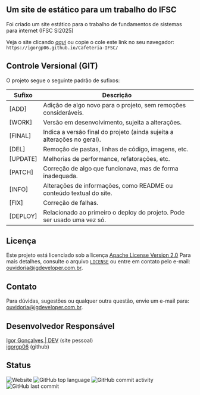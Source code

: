 ## Um site de estático para um trabalho do IFSC

Foi criado um site estático para o trabalho de fundamentos de sistemas para internet (IFSC SI2025)     

Veja o site clicando [*aqui*](https://igorgp06.github.io/Cafeteria-IFSC/) ou copie o cole este link no seu navegador:     
`https://igorgp06.github.io/Cafeteria-IFSC/`    

## Controle Versional (GIT)

O projeto segue o seguinte padrão de sufixos:

| Sufixo   | Descrição                                                               |
| -------- | ----------------------------------------------------------------------- |
| [ADD]    | Adição de algo novo para o projeto, sem remoções consideráveis.         |
| [WORK]   | Versão em desenvolvimento, sujeita a alterações.                        |
| [FINAL]  | Indica a versão final do projeto (ainda sujeita a alterações no geral). |
| [DEL]    | Remoção de pastas, linhas de código, imagens, etc.                      |
| [UPDATE] | Melhorias de performance, refatorações, etc.                            |
| [PATCH]  | Correção de algo que funcionava, mas de forma inadequada.               |
| [INFO]   | Alterações de informações, como README ou conteúdo textual do site.     |
| [FIX]    | Correção de falhas.                                                     |
| [DEPLOY] | Relacionado ao primeiro o deploy do projeto. Pode ser usado uma vez só. |

## Licença

Este projeto está licenciado sob a licença [Apache License Version 2.0](./LICENSE)
Para mais detalhes, consulte o arquivo [`LICENSE`](./LICENSE) ou entre em contato pelo e-mail: ouvidoria@igdeveloper.com.br.

## Contato

Para dúvidas, sugestões ou qualquer outra questão, envie um e-mail para: ouvidoria@igdeveloper.com.br.    

## Desenvolvedor Responsável

[Igor Gonçalves | DEV](https://igdeveloper.com.br) (site pessoal)    
[igorgp06](https://github.com/igorgp06) (github)   

## Status

<div align="start" style="height: 24px">
    <img alt="Website" src="https://img.shields.io/website?url=https%3A%2F%2Figorgp06.github.io%2FCafeteria-IFSC%2F&up_message=ONLINE&up_color=GREEN&down_message=OFFLINE&down_color=RED&style=for-the-badge">
    <img alt="GitHub top language" src="https://img.shields.io/github/languages/top/igorgp06/Cafeteria-IFSC?style=for-the-badge&logo=html5&color=orange">
    <img alt="GitHub commit activity" src="https://img.shields.io/github/commit-activity/t/igorgp06/Cafeteria-IFSC?style=for-the-badge&color=purple">
    <img alt="GitHub last commit" src="https://img.shields.io/github/last-commit/igorgp06/Cafeteria-IFSC?display_timestamp=author&style=for-the-badge&color=purple">
</div>